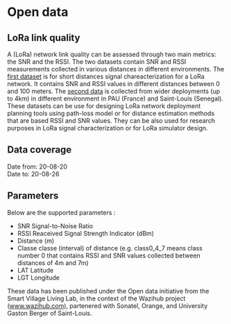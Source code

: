 # Open data
## LoRa link quality

A (LoRa) network link quality can be assessed through two main metrics:  the SNR and the RSSI. The two datasets contain SNR and RSSI measurements collected in various distances in different environments. The [first dataset](csv/snr_rssi_gps_data_100.csv) is for short distances signal chareacterization for a LoRa network. It contains SNR and RSSI values in different distances between 0 and 100 meters. The [second data](csv/rssi_distance_pau_ndar.csv) is collected from wider deployments (up to 4km) in different environment in PAU (France) and Saint-Louis (Senegal). These datasets can be use for designing LoRa network deployment planning tools using path-loss model or for distance estimation methods that are based RSSI and SNR values. They can be also used for research purposes in LoRa signal characterization or for LoRa simulator design.

## Data coverage
Date from: 20-08-20\
Date to: 20-08-26

## Parameters
Below are the supported parameters :
- SNR Signal-to-Noise Ratio
- RSSI Reaceived Signal Strength Indicator (dBm)
- Distance (m)
- Classe classe (interval) of distance (e.g. class0_4_7 means class number 0 that contains RSSI and SNR values collected between distances of 4m and 7m)
- LAT Latitude
- LGT Longitude



These data has been published under the Open data initiative from the Smart Village Living Lab, in the context of the Wazihub project (www.wazihub.com), partenered with Sonatel, Orange, and University Gaston Berger of Saint-Louis.

